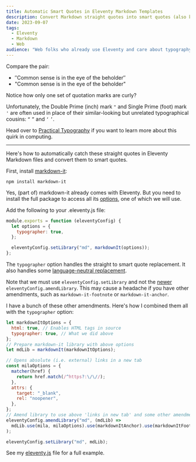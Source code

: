 ```yaml
---
title: Automatic Smart Quotes in Eleventy Markdown Templates
description: Convert Markdown straight quotes into smart quotes (also known as curly quotes).
date: 2023-09-07
tags:
  - Eleventy
  - Markdown
  - Web
audience: "Web folks who already use Eleventy and care about typography. Warning: knowing the difference between straight and smart quotes may ruin subtitles, signage, and most text on the internet for you."
---
```


Compare the pair:

- &Prime;Common sense is in the eye of the beholder&Prime;
- "Common sense is in the eye of the beholder"

Notice how only one set of quotation marks are curly?

Unfortunately, the Double Prime (inch) mark `"` and Single Prime (foot) mark `'` are often used in place of their similar-looking but unrelated typographical cousins: `“` `”` and `‘` `’`.

Head over to [Practical Typography](https://practicaltypography.com/straight-and-curly-quotes.html) if you want to learn more about this quirk in computing.

---

Here's how to automatically catch these straight quotes in Eleventy Markdown files and convert them to smart quotes.

First, install [markdown-it](https://github.com/markdown-it/markdown-it):

```shell
npm install markdown-it
```

Yes, (part of) markdown-it already comes with Eleventy. But you need to install the full package to access all its [options](https://github.com/markdown-it/markdown-it#init-with-presets-and-options), one of which we will use.

Add the following to your .eleventy.js file:

```js
module.exports = function (eleventyConfig) {
  let options = {
    typographer: true,
  };

  eleventyConfig.setLibrary("md", markdownIt(options));
};
```

The `typographer` option handles the straight to smart quote replacement. It also handles some [language-neutral replacement](https://github.com/markdown-it/markdown-it/blob/master/lib/rules_core/replacements.js).

Note that we must use `eleventyConfig.setLibrary` and not the [newer](https://www.11ty.dev/docs/languages/markdown/#optional-amend-the-library-instance) `eleventyConfig.amendLibrary`. This may cause a headache if you have other amendments, such as `markdown-it-footnote` or `markdown-it-anchor`.

I have a bunch of these other amendments. Here's how I combined them all with the `typographer` option:

```js
let markdownItOptions = {
  html: true, // Enables HTML tags in source
  typographer: true, // What we did above
};
// Prepare markdown-it library with above options
let mdLib = markdownIt(markdownItOptions);

// Opens absolute (i.e. external) links in a new tab
const milaOptions = {
  matcher(href) {
    return href.match(/^https?:\/\//);
  },
  attrs: {
    target: "_blank",
    rel: "noopener",
  },
};
// Amend library to use above 'links in new tab' and some other amendments
eleventyConfig.amendLibrary("md", (mdLib) =>
  mdLib.use(mila, milaOptions).use(markdownItAnchor).use(markdownItFootnote)
);

eleventyConfig.setLibrary("md", mdLib);
```

See my [eleventy.js](https://github.com/dnywh/dannywhite.org/blob/ea8a622ede31d4cf66c7cdad5a9ec1b62a617f57/.eleventy.js#L224-L249) file for a full example.

